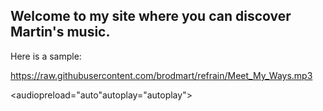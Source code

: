 
## Welcome to my site where you can discover Martin's music.
Here is a sample:

https://raw.githubusercontent.com/brodmart/refrain/Meet_My_Ways.mp3

<audiopreload="auto"autoplay="autoplay"\>
<source src="https://raw.githubusercontent.com/brodmart/refrain/Meet_My_Ways.mp3" type="audio/mp3">
</audio>
